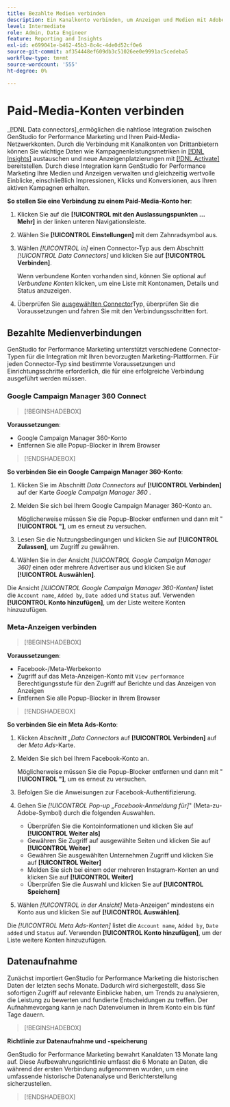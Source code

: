 ```yaml
---
title: Bezahlte Medien verbinden
description: Ein Kanalkonto verbinden, um Anzeigen und Medien mit Adobe GenStudio for Performance Marketing zu aktivieren und zu überwachen.
level: Intermediate
role: Admin, Data Engineer
feature: Reporting and Insights
exl-id: e699041e-b462-45b3-8c4c-4de0d52cf0e6
source-git-commit: af354448ef609db3c51026ee0e9991ac5cedeba5
workflow-type: tm+mt
source-wordcount: '555'
ht-degree: 0%

---
```


# Paid-Media-Konten verbinden

_[!DNL Data connectors]_ermöglichen die nahtlose Integration zwischen GenStudio for Performance Marketing und Ihren Paid-Media-Netzwerkkonten. Durch die Verbindung mit Kanalkonten von Drittanbietern können Sie wichtige Daten wie Kampagnenleistungsmetriken in [[!DNL Insights]](/help/user-guide/insights/overview.md) austauschen und neue Anzeigenplatzierungen mit [[!DNL Activate]](/help/user-guide/activation/overview.md) bereitstellen. Durch diese Integration kann GenStudio for Performance Marketing Ihre Medien und Anzeigen verwalten und gleichzeitig wertvolle Einblicke, einschließlich Impressionen, Klicks und Konversionen, aus Ihren aktiven Kampagnen erhalten.

**So stellen Sie eine Verbindung zu einem Paid-Media-Konto her**:

1. Klicken Sie auf die **[!UICONTROL mit den Auslassungspunkten … Mehr]** in der linken unteren Navigationsleiste.

1. Wählen Sie **[!UICONTROL Einstellungen]** mit dem Zahnradsymbol aus.

1. Wählen _[!UICONTROL in]_ einen Connector-Typ aus dem Abschnitt _[!UICONTROL Data Connectors]_ und klicken Sie auf **[!UICONTROL Verbinden]**.

   Wenn verbundene Konten vorhanden sind, können Sie optional auf _Verbundene Konten_ klicken, um eine Liste mit Kontonamen, Details und Status anzuzeigen.

1. Überprüfen Sie [ ausgewählten Connector](#connector-types)Typ, überprüfen Sie die Voraussetzungen und fahren Sie mit den Verbindungsschritten fort.

## Bezahlte Medienverbindungen

GenStudio for Performance Marketing unterstützt verschiedene Connector-Typen für die Integration mit Ihren bevorzugten Marketing-Plattformen. Für jeden Connector-Typ sind bestimmte Voraussetzungen und Einrichtungsschritte erforderlich, die für eine erfolgreiche Verbindung ausgeführt werden müssen.

### Google Campaign Manager 360 Connect

>[!BEGINSHADEBOX]

**Voraussetzungen**:

- Google Campaign Manager 360-Konto
- Entfernen Sie alle Popup-Blocker in Ihrem Browser

>[!ENDSHADEBOX]

**So verbinden Sie ein Google Campaign Manager 360-Konto**:

1. Klicken Sie im Abschnitt _Data Connectors_ auf **[!UICONTROL Verbinden]** auf der Karte _Google Campaign Manager 360_ .

1. Melden Sie sich bei Ihrem Google Campaign Manager 360-Konto an.

   Möglicherweise müssen Sie die Popup-Blocker entfernen und dann mit &quot;**[!UICONTROL &quot;]**, um es erneut zu versuchen.

1. Lesen Sie die Nutzungsbedingungen und klicken Sie auf **[!UICONTROL Zulassen]**, um Zugriff zu gewähren.

1. Wählen Sie in der Ansicht _[!UICONTROL Google Campaign Manager 360]_ einen oder mehrere Advertiser aus und klicken Sie auf **[!UICONTROL Auswählen]**.

Die Ansicht _[!UICONTROL Google Campaign Manager 360-Konten]_ listet die `Account name`, `Added by`, `Date added` und `Status` auf. Verwenden **[!UICONTROL Konto hinzufügen]**, um der Liste weitere Konten hinzuzufügen.

### Meta-Anzeigen verbinden

>[!BEGINSHADEBOX]

**Voraussetzungen**:

- Facebook-/Meta-Werbekonto
- Zugriff auf das Meta-Anzeigen-Konto mit `View performance` Berechtigungsstufe für den Zugriff auf Berichte und das Anzeigen von Anzeigen
- Entfernen Sie alle Popup-Blocker in Ihrem Browser

>[!ENDSHADEBOX]

**So verbinden Sie ein Meta Ads-Konto**:

1. Klicken _Abschnitt „Data Connectors_ auf **[!UICONTROL Verbinden]** auf der _Meta Ads_-Karte.

1. Melden Sie sich bei Ihrem Facebook-Konto an.

   Möglicherweise müssen Sie die Popup-Blocker entfernen und dann mit &quot;**[!UICONTROL &quot;]**, um es erneut zu versuchen.

1. Befolgen Sie die Anweisungen zur Facebook-Authentifizierung.

1. Gehen Sie _[!UICONTROL Pop-up „Facebook-Anmeldung für]_&quot; (Meta-zu-Adobe-Symbol) durch die folgenden Auswahlen.

   - Überprüfen Sie die Kontoinformationen und klicken Sie auf **[!UICONTROL Weiter als]**
   - Gewähren Sie Zugriff auf ausgewählte Seiten und klicken Sie auf **[!UICONTROL Weiter]**
   - Gewähren Sie ausgewählten Unternehmen Zugriff und klicken Sie auf **[!UICONTROL Weiter]**
   - Melden Sie sich bei einem oder mehreren Instagram-Konten an und klicken Sie auf **[!UICONTROL Weiter]**
   - Überprüfen Sie die Auswahl und klicken Sie auf **[!UICONTROL Speichern]**

1. Wählen _[!UICONTROL in der Ansicht]_ Meta-Anzeigen“ mindestens ein Konto aus und klicken Sie auf **[!UICONTROL Auswählen]**.

Die _[!UICONTROL Meta Ads-Konten]_ listet die `Account name`, `Added by`, `Date added` und `Status` auf. Verwenden **[!UICONTROL Konto hinzufügen]**, um der Liste weitere Konten hinzuzufügen.

## Datenaufnahme

Zunächst importiert GenStudio for Performance Marketing die historischen Daten der letzten sechs Monate. Dadurch wird sichergestellt, dass Sie sofortigen Zugriff auf relevante Einblicke haben, um Trends zu analysieren, die Leistung zu bewerten und fundierte Entscheidungen zu treffen. Der Aufnahmevorgang kann je nach Datenvolumen in Ihrem Konto ein bis fünf Tage dauern.

>[!BEGINSHADEBOX]

**Richtlinie zur Datenaufnahme und -speicherung**

GenStudio for Performance Marketing bewahrt Kanaldaten 13 Monate lang auf. Diese Aufbewahrungsrichtlinie umfasst die 6 Monate an Daten, die während der ersten Verbindung aufgenommen wurden, um eine umfassende historische Datenanalyse und Berichterstellung sicherzustellen.

>[!ENDSHADEBOX]
